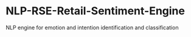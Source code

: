 # NLP-RSE-Retail-Sentiment-Engine
NLP engine for emotion and intention identification and classification
